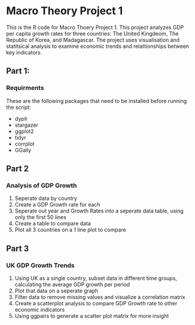 # Macro Theory Project 1

This is the R code for Macro Thoery Project 1. This project analyzes GDP per capita growth rates for three countries: The United Kingdeom, The Republic of Korea, and Madagascar. 
The project uses visualisation and statitsical analysis to examine economic trends and relattionships between key indicators. 


##  Part 1:
### Requirments
These are the following packages that need to be installed before running the script:
- dyplr
- stargazer
- ggplot2
- tidyr
- corrplot
- GGally

## Part 2
### Analysis of GDP Growth

1. Seperate data by country
2. Create a GDP Growth rate for each
3. Seperate out year and Growth Rates into a seperate data table, using only the first 50 lines
4. Create a table to compare data
5. Plot all 3 countries on a 1 line plot to compare

## Part 3

### UK GDP Growth Trends

1. Using UK as a single country, subset data in different time groups, calculating the average GDP growth per period
2. Plot that data on a seperate graph
3. Filter data to remove missing values and visualize a correlation matrix
4. Create a scatterplot analysis to compare GDP Growth rate to other economic indicators
5. Using ggpairs to generate a scatter plot matrix for more insight

